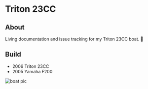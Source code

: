 # Triton 23CC

## About

Living documentation and issue tracking for my Triton 23CC boat. :ship:

## Build

- 2006 Triton 23CC
- 2005 Yamaha F200

![boat pic](https://cloud.githubusercontent.com/assets/79608/6711798/7af4a640-cd5f-11e4-850a-b3ab87302adf.JPG)
